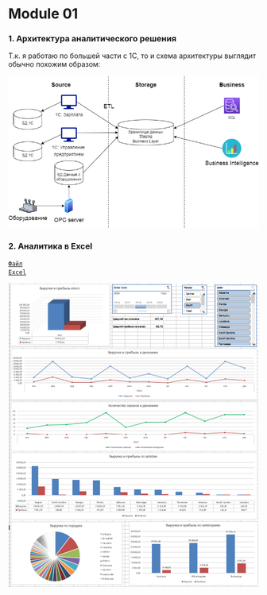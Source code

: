 # Module 01
### 1. Архитектура аналитического решения
Т.к. я работаю по большей части с 1С, то и схема архитектуры выглядит обычно похожим образом:

<code>![Картинка](https://github.com/timurborisevich/DataLearn/blob/main/Module_01/Scheme.png "")</code>

### 2. Аналитика в Excel
<code>[Файл Excel](https://github.com/timurborisevich/DataLearn/blob/main/Module_01/My%20Sample%20Module%201.xlsx "")</code>

<code>![Картинка](https://github.com/timurborisevich/DataLearn/blob/main/Module_01/Dashboard.png "")</code>